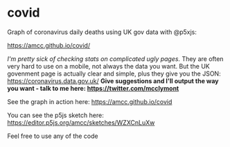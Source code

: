 # covid

Graph of coronavirus daily deaths using UK gov data with @p5xjs: 

https://amcc.github.io/covid/



_I'm pretty sick of checking stats on complicated ugly pages._ They are often very hard to use on a mobile, not always the data you want. But the UK govenment page is actually clear and simple, plus they give you the JSON: https://coronavirus.data.gov.uk/ **Give suggestions and I'll output the way you want - talk to me here: https://twitter.com/mcclymont**


See the graph in action here: https://amcc.github.io/covid

You can see the p5js sketch here: https://editor.p5js.org/amcc/sketches/WZXCnLuXw

Feel free to use any of the code
